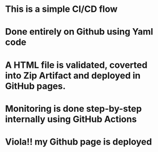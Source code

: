 # This is a simple CI/CD flow 
# Done entirely on Github using Yaml code
# A HTML file is validated, coverted into Zip Artifact and deployed in GitHub pages.
# Monitoring is done step-by-step internally using GitHub Actions
# Viola!! my Github page is deployed
